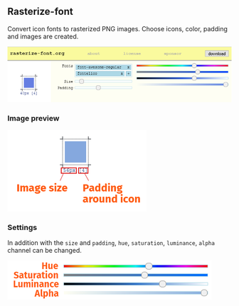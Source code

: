 ## Rasterize-font

Convert icon fonts to rasterized PNG images. Choose icons, color, padding and images are created.

![](images/rasterize.png)

### Image preview

![](images/thumbnail.png)

### Settings

In addition with the `size` and `padding`, `hue`, `saturation`, `luminance`, `alpha` channel can be changed.

![](images/colors.png)

